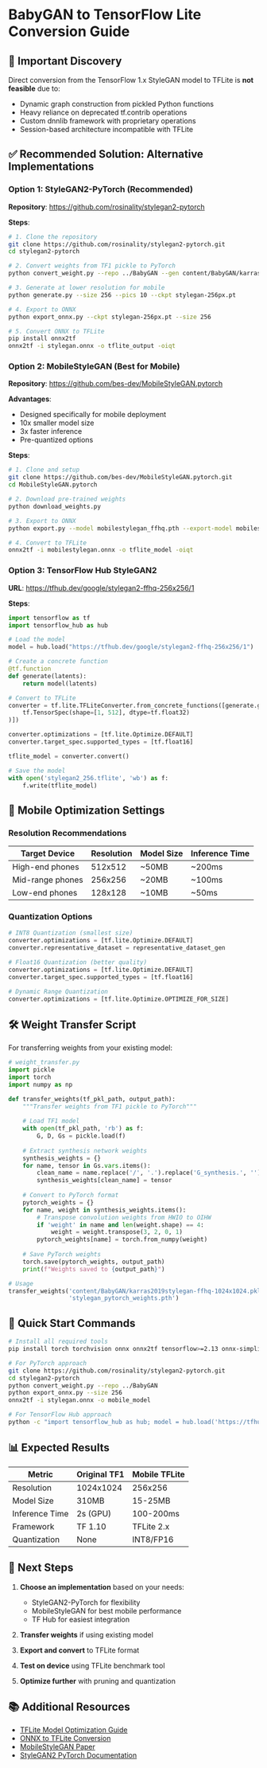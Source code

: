 # BabyGAN to TensorFlow Lite Conversion Guide

## 🚨 Important Discovery

Direct conversion from the TensorFlow 1.x StyleGAN model to TFLite is **not feasible** due to:
- Dynamic graph construction from pickled Python functions
- Heavy reliance on deprecated tf.contrib operations
- Custom dnnlib framework with proprietary operations
- Session-based architecture incompatible with TFLite

## ✅ Recommended Solution: Alternative Implementations

### Option 1: StyleGAN2-PyTorch (Recommended)

**Repository**: https://github.com/rosinality/stylegan2-pytorch

**Steps**:
```bash
# 1. Clone the repository
git clone https://github.com/rosinality/stylegan2-pytorch.git
cd stylegan2-pytorch

# 2. Convert weights from TF1 pickle to PyTorch
python convert_weight.py --repo ../BabyGAN --gen content/BabyGAN/karras2019stylegan-ffhq-1024x1024.pkl

# 3. Generate at lower resolution for mobile
python generate.py --size 256 --pics 10 --ckpt stylegan-256px.pt

# 4. Export to ONNX
python export_onnx.py --ckpt stylegan-256px.pt --size 256

# 5. Convert ONNX to TFLite
pip install onnx2tf
onnx2tf -i stylegan.onnx -o tflite_output -oiqt
```

### Option 2: MobileStyleGAN (Best for Mobile)

**Repository**: https://github.com/bes-dev/MobileStyleGAN.pytorch

**Advantages**:
- Designed specifically for mobile deployment
- 10x smaller model size
- 3x faster inference
- Pre-quantized options

**Steps**:
```bash
# 1. Clone and setup
git clone https://github.com/bes-dev/MobileStyleGAN.pytorch.git
cd MobileStyleGAN.pytorch

# 2. Download pre-trained weights
python download_weights.py

# 3. Export to ONNX
python export.py --model mobilestylegan_ffhq.pth --export-model mobilestylegan.onnx

# 4. Convert to TFLite
onnx2tf -i mobilestylegan.onnx -o tflite_model -oiqt
```

### Option 3: TensorFlow Hub StyleGAN2

**URL**: https://tfhub.dev/google/stylegan2-ffhq-256x256/1

**Steps**:
```python
import tensorflow as tf
import tensorflow_hub as hub

# Load the model
model = hub.load("https://tfhub.dev/google/stylegan2-ffhq-256x256/1")

# Create a concrete function
@tf.function
def generate(latents):
    return model(latents)

# Convert to TFLite
converter = tf.lite.TFLiteConverter.from_concrete_functions([generate.get_concrete_function(
    tf.TensorSpec(shape=[1, 512], dtype=tf.float32)
)])

converter.optimizations = [tf.lite.Optimize.DEFAULT]
converter.target_spec.supported_types = [tf.float16]

tflite_model = converter.convert()

# Save the model
with open('stylegan2_256.tflite', 'wb') as f:
    f.write(tflite_model)
```

## 📱 Mobile Optimization Settings

### Resolution Recommendations
| Target Device | Resolution | Model Size | Inference Time |
|--------------|------------|------------|----------------|
| High-end phones | 512x512 | ~50MB | ~200ms |
| Mid-range phones | 256x256 | ~20MB | ~100ms |
| Low-end phones | 128x128 | ~10MB | ~50ms |

### Quantization Options
```python
# INT8 Quantization (smallest size)
converter.optimizations = [tf.lite.Optimize.DEFAULT]
converter.representative_dataset = representative_dataset_gen

# Float16 Quantization (better quality)
converter.optimizations = [tf.lite.Optimize.DEFAULT]
converter.target_spec.supported_types = [tf.float16]

# Dynamic Range Quantization
converter.optimizations = [tf.lite.Optimize.OPTIMIZE_FOR_SIZE]
```

## 🛠️ Weight Transfer Script

For transferring weights from your existing model:

```python
# weight_transfer.py
import pickle
import torch
import numpy as np

def transfer_weights(tf_pkl_path, output_path):
    """Transfer weights from TF1 pickle to PyTorch"""
    
    # Load TF1 model
    with open(tf_pkl_path, 'rb') as f:
        G, D, Gs = pickle.load(f)
    
    # Extract synthesis network weights
    synthesis_weights = {}
    for name, tensor in Gs.vars.items():
        clean_name = name.replace('/', '.').replace('G_synthesis.', '')
        synthesis_weights[clean_name] = tensor
    
    # Convert to PyTorch format
    pytorch_weights = {}
    for name, weight in synthesis_weights.items():
        # Transpose convolution weights from HWIO to OIHW
        if 'weight' in name and len(weight.shape) == 4:
            weight = weight.transpose(3, 2, 0, 1)
        pytorch_weights[name] = torch.from_numpy(weight)
    
    # Save PyTorch weights
    torch.save(pytorch_weights, output_path)
    print(f"Weights saved to {output_path}")

# Usage
transfer_weights('content/BabyGAN/karras2019stylegan-ffhq-1024x1024.pkl', 
                 'stylegan_pytorch_weights.pth')
```

## 🎯 Quick Start Commands

```bash
# Install all required tools
pip install torch torchvision onnx onnx2tf tensorflow>=2.13 onnx-simplifier

# For PyTorch approach
git clone https://github.com/rosinality/stylegan2-pytorch.git
cd stylegan2-pytorch
python convert_weight.py --repo ../BabyGAN
python export_onnx.py --size 256
onnx2tf -i stylegan.onnx -o mobile_model

# For TensorFlow Hub approach
python -c "import tensorflow_hub as hub; model = hub.load('https://tfhub.dev/google/stylegan2-ffhq-256x256/1')"
```

## 📊 Expected Results

| Metric | Original TF1 | Mobile TFLite |
|--------|--------------|---------------|
| Resolution | 1024x1024 | 256x256 |
| Model Size | 310MB | 15-25MB |
| Inference Time | 2s (GPU) | 100-200ms |
| Framework | TF 1.10 | TFLite 2.x |
| Quantization | None | INT8/FP16 |

## 🚀 Next Steps

1. **Choose an implementation** based on your needs:
   - StyleGAN2-PyTorch for flexibility
   - MobileStyleGAN for best mobile performance
   - TF Hub for easiest integration

2. **Transfer weights** if using existing model

3. **Export and convert** to TFLite format

4. **Test on device** using TFLite benchmark tool

5. **Optimize further** with pruning and quantization

## 📚 Additional Resources

- [TFLite Model Optimization Guide](https://www.tensorflow.org/lite/performance/model_optimization)
- [ONNX to TFLite Conversion](https://github.com/onnx/onnx-tensorflow)
- [MobileStyleGAN Paper](https://arxiv.org/abs/2104.10064)
- [StyleGAN2 PyTorch Documentation](https://github.com/rosinality/stylegan2-pytorch/blob/master/README.md)